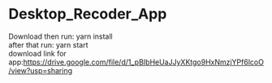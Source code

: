 # Desktop_Recoder_App
Download then run: yarn install<br>
after that run: yarn start<br>
download link for app:https://drive.google.com/file/d/1_pBIbHeUaJJyXKtgo9HxNmzjYPf6lcoO/view?usp=sharing
